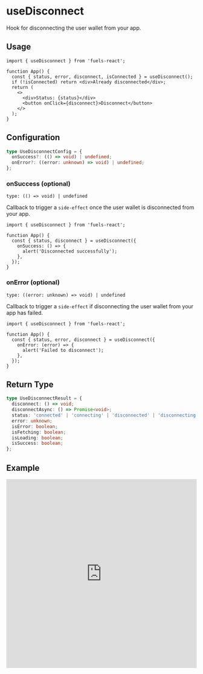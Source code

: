 # useDisconnect

Hook for disconnecting the user wallet from your app.

## Usage

```tsx
import { useDisconnect } from 'fuels-react';

function App() {
  const { status, error, disconnect, isConnected } = useDisconnect();
  if (!isConnected) return <div>Already disconnected</div>;
  return (
    <>
      <div>Status: {status}</div>
      <button onClick={disconnect}>Disconnect</button>
    </>
  );
}
```

## Configuration

```ts
type UseDisconnectConfig = {
  onSuccess?: (() => void) | undefined;
  onError?: ((error: unknown) => void) | undefined;
};
```

### onSuccess (optional)

`type: (() => void) | undefined`

Callback to trigger a `side-effect` once the user wallet is disconnected from your app.

```tsx {5-7}
import { useDisconnect } from 'fuels-react';

function App() {
  const { status, disconnect } = useDisconnect({
    onSuccess: () => {
      alert('Disconnected successfully');
    },
  });
}
```

### onError (optional)

`type: ((error: unknown) => void) | undefined`

Callback to trigger a `side-effect` if disconnecting the user wallet from your app has failed.

```tsx {5-7}
import { useDisconnect } from 'fuels-react';

function App() {
  const { status, error, disconnect } = useDisconnect({
    onError: (error) => {
      alert('Failed to disconnect');
    },
  });
}
```

## Return Type

```ts
type UseDisconnectResult = {
  disconnect: () => void;
  disconnectAsync: () => Promise<void>;
  status: 'connected' | 'connecting' | 'disconnected' | 'disconnecting' | 'loading';
  error: unknown;
  isError: boolean;
  isFetching: boolean;
  isLoading: boolean;
  isSuccess: boolean;
};
```

## Example

<iframe frameborder="0" width="100%" height="500px" src="https://stackblitz.com/github/0xYami/fuels-react/blob/main/examples/accounts/disconnect?embed=1&file=src/App.tsx&hideNavigation=1&hideDevTools=true&terminalHeight=0&ctl=1"></iframe>
